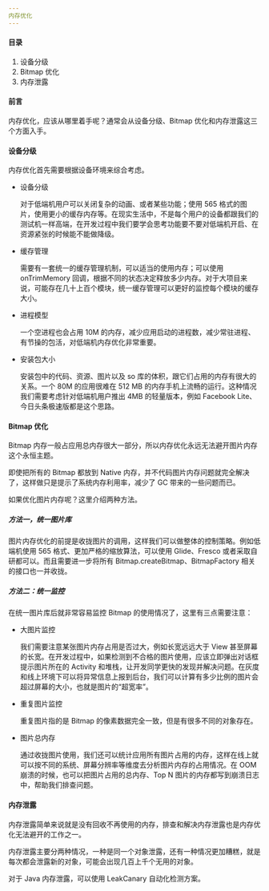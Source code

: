 ```yaml
---
内存优化
---
```


#### 目录

1. 设备分级
2. Bitmap 优化
3. 内存泄露

#### 前言

内存优化，应该从哪里着手呢？通常会从设备分级、Bitmap 优化和内存泄露这三个方面入手。

#### 设备分级

内存优化首先需要根据设备环境来综合考虑。

- 设备分级

  对于低端机用户可以关闭复杂的动画、或者某些功能；使用 565 格式的图片，使用更小的缓存内存等。在现实生活中，不是每个用户的设备都跟我们的测试机一样高端，在开发过程中我们要学会思考功能要不要对低端机开启、在资源紧张的时候能不能做降级。

- 缓存管理

  需要有一套统一的缓存管理机制，可以适当的使用内存；可以使用 onTrimMemory 回调，根据不同的状态决定释放多少内存。对于大项目来说，可能存在几十上百个模块，统一缓存管理可以更好的监控每个模块的缓存大小。

- 进程模型

  一个空进程也会占用 10M 的内存，减少应用启动的进程数，减少常驻进程、有节操的包活，对低端机内存优化非常重要。

- 安装包大小

  安装包中的代码、资源、图片以及 so 库的体积，跟它们占用的内存有很大的关系。一个 80M 的应用很难在 512 MB 的内存手机上流畅的运行。这种情况我们需要考虑针对低端机用户推出 4MB 的轻量版本，例如 Facebook Lite、今日头条极速版都是这个思路。


#### Bitmap 优化

Bitmap 内存一般占应用总内存很大一部分，所以内存优化永远无法避开图片内存这个永恒主题。

即使把所有的 Bitmap 都放到 Native 内存，并不代码图片内存问题就完全解决了，这样做只是提示了系统内存利用率，减少了 GC 带来的一些问题而已。

如果优化图片内存呢？这里介绍两种方法。

##### 方法一，统一图片库

图片内存优化的前提是收拢图片的调用，这样我们可以做整体的控制策略。例如低端机使用 565 格式、更加严格的缩放算法，可以使用 Glide、Fresco 或者采取自研都可以。而且需要进一步将所有 Bitmap.createBitmap、BitmapFactory 相关的接口也一并收拢。

##### 方法二：统一监控

在统一图片库后就非常容易监控 Bitmap 的使用情况了，这里有三点需要注意：

- 大图片监控

  我们需要注意某张图片内存占用是否过大，例如长宽远远大于 View 甚至屏幕的长宽。在开发过程中，如果检测到不合格的图片使用，应该立即弹出对话框提示图片所在的 Activity 和堆栈，让开发同学更快的发现并解决问题。在灰度和线上环境下可以将异常信息上报到后台，我们可以计算有多少比例的图片会超过屏幕的大小，也就是图片的“超宽率”。

- 重复图片监控

  重复图片指的是 Bitmap 的像素数据完全一致，但是有很多不同的对象存在。

- 图片总内存

  通过收拢图片使用，我们还可以统计应用所有图片占用的内存，这样在线上就可以按不同的系统、屏幕分辨率等维度去分析图片内存的占用情况。在 OOM 崩溃的时候，也可以把图片占用的总内存、Top N 图片的内存都写到崩溃日志中，帮助我们排查问题。

#### 内存泄露

内存泄露简单来说就是没有回收不再使用的内存，排查和解决内存泄露也是内存优化无法避开的工作之一。

内存泄露主要分两种情况，一种是同一个对象泄露，还有一种情况更加糟糕，就是每次都会泄露新的对象，可能会出现几百上千个无用的对象。

对于 Java 内存泄露，可以使用 LeakCanary 自动化检测方案。